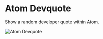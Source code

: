 # Atom Devquote

Show a random developer quote within Atom.

![Atom Devquote](http://i.imgur.com/P8lAyWZ.gif)
